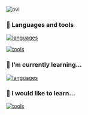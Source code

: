  

<img src="https://github-readme-stats.vercel.app/api/top-langs?username=luucas7&show_icons=true&locale=en&layout=compact&theme=chartreuse-dark" alt="ovi" />



### 🔧 Languages and tools 

[![languages](https://skillicons.dev/icons?i=python,react,java,php,bash,ts,js,html,css,sass)](https://skillicons.dev)

[![tools](https://skillicons.dev/icons?i=vscode,mysql,github,vite,nodejs,mongo,mui,figma,eclipse,express,maven,debian,androidstudio,bootstrap,docker,nginx,postman)](https://skillicons.dev)

### 🌱 I’m currently learning...

[![languages](https://skillicons.dev/icons?i=rust,ts)](https://skillicons.dev)


### 🔭 I would like to learn...

[![tools](https://skillicons.dev/icons?i=azure,unity,flask,next,firebase,githubactions,aws,elasticsearch,redis,tailwind,dotnet,go)](https://skillicons.dev)

<!--
**Luucas7/Luucas7** is a ✨ _special_ ✨ repository because its `README.md` (this file) appears on your GitHub profile.

Here are some ideas to get you started:

- 🔭 I’m currently working on ...
- 🌱 I’m currently learning ...
- 👯 I’m looking to collaborate on ...
- 🤔 I’m looking for help with ...
- 💬 Ask me about ...
- 📫 How to reach me: ...
- 😄 Pronouns: ...
- ⚡ Fun fact: ...
-->

